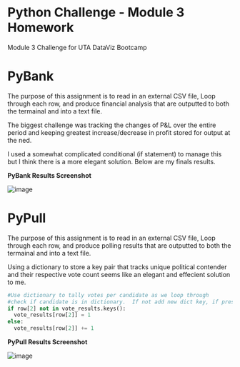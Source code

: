 # Python Challenge - Module 3 Homework
Module 3 Challenge for UTA DataViz Bootcamp

# PyBank

The purpose of this assignment is to read in an external CSV file, Loop through each row, and produce financial analysis that are outputted to both the termainal and into a text file. 

The biggest challenge was tracking the changes of P&L over the entire period and keeping greatest increase/decrease in profit stored for output at the ned.  

I used a somewhat complicated conditional (if statement) to manage this but I think there is a more elegant solution. Below are my finals results. 

**PyBank Results Screenshot**

![image](https://user-images.githubusercontent.com/36682023/200943430-01eed6cb-30b1-4eec-8e66-1ec45e7bd276.png)

# PyPull

The purpose of this assignment is to read in an external CSV file, Loop through each row, and produce polling results that are outputted to both the termainal and into a text file. 

Using a dictionary to store a key pair that tracks unique political contender and their respective vote count seems like an elegant and effecient solution to me. 

```python
#Use dictionary to tally votes per candidate as we loop through  
#check if candidate is in dictionary.  If not add new dict key, if present increment their vote count
if row[2] not in vote_results.keys():
  vote_results[row[2]] = 1
else:
  vote_results[row[2]] += 1
```

**PyPull Results Screenshot**

![image](https://user-images.githubusercontent.com/36682023/200943598-c12c34c6-648b-4ed8-b222-1ccaeee84321.png)
